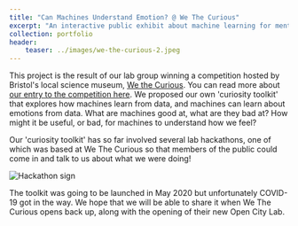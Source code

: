 ```yaml
---
title: "Can Machines Understand Emotion? @ We The Curious"
excerpt: "An interactive public exhibit about machine learning for mental health"
collection: portfolio
header:
    teaser: ../images/we-the-curious-2.jpeg
---
```


This project is the result of our lab group winning a competition hosted by Bristol's local science museum, [We the Curious](). You can read more about [our entry to the competition here](https://jeangoldinginstitute.blogs.bristol.ac.uk/2019/07/23/can-machines-understand-emotion-curiosity-challenge-winners-announced/). We proposed our own 'curiosity toolkit' that explores how machines learn from data, and machines can learn about emotions from data. What are machines good at, what are they bad at? How might it be useful, or bad, for machines to understand how we feel?

Our 'curiosity toolkit' has so far involved several lab hackathons, one of which was based at We The Curious so that members of the public could come in and talk to us about what we were doing! 

![Hackathon sign](../../images/we-the-curious.jpeg)

The toolkit was going to be launched in May 2020 but unfortunately COVID-19 got in the way. We hope that we will be able to share it when We The Curious opens back up, along with the opening of their new Open City Lab. 